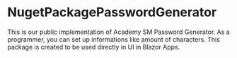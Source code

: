 # NugetPackagePasswordGenerator
This is our public implementation of Academy SM Password Generator. As a programmer, you can set up informations like amount of characters. This package is created to be used directly in UI in Blazor Apps.
